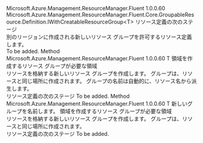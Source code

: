 <Type Name="IWithNewResourceGroupWithRegion&lt;T&gt;" FullName="Microsoft.Azure.Management.ResourceManager.Fluent.Core.GroupableResource.Definition.IWithNewResourceGroupWithRegion&lt;T&gt;">
  <TypeSignature Language="C#" Value="public interface IWithNewResourceGroupWithRegion&lt;T&gt; : Microsoft.Azure.Management.ResourceManager.Fluent.Core.GroupableResource.Definition.IWithCreatableResourceGroup&lt;T&gt;" />
  <TypeSignature Language="ILAsm" Value=".class public interface auto ansi abstract IWithNewResourceGroupWithRegion`1&lt;T&gt; implements class Microsoft.Azure.Management.ResourceManager.Fluent.Core.GroupableResource.Definition.IWithCreatableResourceGroup`1&lt;!T&gt;" />
  <TypeSignature Language="DocId" Value="T:Microsoft.Azure.Management.ResourceManager.Fluent.Core.GroupableResource.Definition.IWithNewResourceGroupWithRegion`1" />
  <TypeSignature Language="VB.NET" Value="Public Interface IWithNewResourceGroupWithRegion(Of T)&#xA;Implements IWithCreatableResourceGroup(Of T)" />
  <TypeSignature Language="F#" Value="type IWithNewResourceGroupWithRegion&lt;'T&gt; = interface&#xA;    interface IWithCreatableResourceGroup&lt;'T&gt;" />
  <AssemblyInfo>
    <AssemblyName>Microsoft.Azure.Management.ResourceManager.Fluent</AssemblyName>
    <AssemblyVersion>1.0.0.60</AssemblyVersion>
  </AssemblyInfo>
  <TypeParameters>
    <TypeParameter Name="T" />
  </TypeParameters>
  <Interfaces>
    <Interface>
      <InterfaceName>Microsoft.Azure.Management.ResourceManager.Fluent.Core.GroupableResource.Definition.IWithCreatableResourceGroup&lt;T&gt;</InterfaceName>
    </Interface>
  </Interfaces>
  <Docs>
    <typeparam name="T">リソース定義の次のステージ</typeparam>
    <summary>
            別のリージョンに作成される新しいリソース グループを許可するリソース定義します。
            </summary>
    <remarks>To be added.</remarks>
  </Docs>
  <Members>
    <Member MemberName="WithNewResourceGroup">
      <MemberSignature Language="C#" Value="public T WithNewResourceGroup (Microsoft.Azure.Management.ResourceManager.Fluent.Core.Region region);" />
      <MemberSignature Language="ILAsm" Value=".method public hidebysig newslot virtual instance !T WithNewResourceGroup(class Microsoft.Azure.Management.ResourceManager.Fluent.Core.Region region) cil managed" />
      <MemberSignature Language="DocId" Value="M:Microsoft.Azure.Management.ResourceManager.Fluent.Core.GroupableResource.Definition.IWithNewResourceGroupWithRegion`1.WithNewResourceGroup(Microsoft.Azure.Management.ResourceManager.Fluent.Core.Region)" />
      <MemberSignature Language="F#" Value="abstract member WithNewResourceGroup : Microsoft.Azure.Management.ResourceManager.Fluent.Core.Region -&gt; 'T" Usage="iWithNewResourceGroupWithRegion.WithNewResourceGroup region" />
      <MemberType>Method</MemberType>
      <AssemblyInfo>
        <AssemblyName>Microsoft.Azure.Management.ResourceManager.Fluent</AssemblyName>
        <AssemblyVersion>1.0.0.60</AssemblyVersion>
      </AssemblyInfo>
      <ReturnValue>
        <ReturnType>T</ReturnType>
      </ReturnValue>
      <Parameters>
        <Parameter Name="region" Type="Microsoft.Azure.Management.ResourceManager.Fluent.Core.Region" />
      </Parameters>
      <Docs>
        <param name="region">領域を作成するリソース グループが必要な領域</param>
        <summary>
            リソースを格納する新しいリソース グループを作成します。
            グループは、リソースと同じ場所に作成されます。
            グループの名前は自動的に、リソース名から派生します。
            </summary>
        <returns>リソース定義の次のステージ</returns>
        <remarks>To be added.</remarks>
      </Docs>
    </Member>
    <Member MemberName="WithNewResourceGroup">
      <MemberSignature Language="C#" Value="public T WithNewResourceGroup (string name, Microsoft.Azure.Management.ResourceManager.Fluent.Core.Region region);" />
      <MemberSignature Language="ILAsm" Value=".method public hidebysig newslot virtual instance !T WithNewResourceGroup(string name, class Microsoft.Azure.Management.ResourceManager.Fluent.Core.Region region) cil managed" />
      <MemberSignature Language="DocId" Value="M:Microsoft.Azure.Management.ResourceManager.Fluent.Core.GroupableResource.Definition.IWithNewResourceGroupWithRegion`1.WithNewResourceGroup(System.String,Microsoft.Azure.Management.ResourceManager.Fluent.Core.Region)" />
      <MemberSignature Language="F#" Value="abstract member WithNewResourceGroup : string * Microsoft.Azure.Management.ResourceManager.Fluent.Core.Region -&gt; 'T" Usage="iWithNewResourceGroupWithRegion.WithNewResourceGroup (name, region)" />
      <MemberType>Method</MemberType>
      <AssemblyInfo>
        <AssemblyName>Microsoft.Azure.Management.ResourceManager.Fluent</AssemblyName>
        <AssemblyVersion>1.0.0.60</AssemblyVersion>
      </AssemblyInfo>
      <ReturnValue>
        <ReturnType>T</ReturnType>
      </ReturnValue>
      <Parameters>
        <Parameter Name="name" Type="System.String" />
        <Parameter Name="region" Type="Microsoft.Azure.Management.ResourceManager.Fluent.Core.Region" />
      </Parameters>
      <Docs>
        <param name="name">新しいグループを名前します。</param>
        <param name="region">領域を作成するリソース グループが必要な領域</param>
        <summary>
            リソースを格納する新しいリソース グループを作成します。
            グループは、リソースと同じ場所に作成されます。
            </summary>
        <returns>リソース定義の次のステージ</returns>
        <remarks>To be added.</remarks>
      </Docs>
    </Member>
  </Members>
</Type>